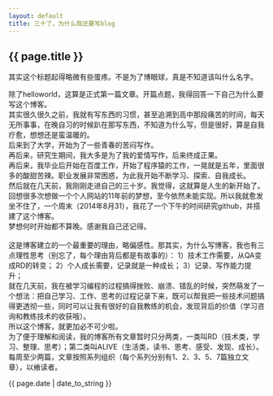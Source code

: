 ```yaml
---
layout: default
title: 三十了，为什么我还要写blog
---
```

<h2>{{ page.title }}</h2>
<p>其实这个标题起得略微有些蛋疼。不是为了博眼球，真是不知道该叫什么名字。</p>
<p></p>
<p>除了helloworld，这算是正式第一篇文章。开篇点题，我得回答一下自己为什么要写这个博客。
<br>
其实很久很久之前，我就有写东西的习惯，甚至追溯到高中那段痛苦的时间，每天无所事事，在晚自习的时候趴在那写东西，不知道为什么写，但是很好，算是自我疗愈，想想还是蛮温暖的。
<br>
后来到了大学，开始为了一些青春的苦闷写作。
<br>
再后来，研究生期间，我大多是为了我的爱情写作，后来终成正果。
<br>
再后来，我毕业后开始在百度工作，开始了程序猿的工作，一晃就是五年，里面很多的酸甜苦辣。职业发展非常困惑，为此我开始不断学习、探索、自我成长。
<br>
然后就在几天前，我刚刚走进自己的三十岁。我觉得，这就算是人生的新开始了。
<br>
回想很多次想做一个个人网站的11年前的梦想，至今依然未能实现。所以我就愈发坐不住了，一个周末（2014年8月31），我花了一个下午的时间研究github，并搭建了这个博客。
<br>
梦想何时开始都不算晚。感谢我自己还记得。
<br>
<br>
这是博客建立的一个最重要的理由，略偏感性。那其实，为什么写博客，我也有三点理性思考（别忘了，每个理由背后都是有故事的）：
1）技术工作需要，从QA变成RD的转变；
2）个人成长需要，记录就是一种成长；
3）记录、写作能力提升；
<br>
就在几天前，我在被学习编程的过程搞得挫败、崩溃、错乱的时候，突然萌发了一个想法：把自己学习、工作、思考的过程记录下来，既可以帮我把一些技术问题搞得更透彻一些，同时可以让我有很好的自我教练的机会，发现背后的价值（学习咨询和教练技术的收获哦）。
<br>
所以这个博客，就更加必不可少啦。
<br>
为了便于理解和阅读，我的博客所有文章暂时只分两类，一类叫RD（技术类，学习、整理、思考）；第二类叫ALIVE（生活类，读书、思考、感受、发现、成长）。每周至少两篇，文章按照系列组织（每个系列分别有1、2、3、5、7篇独立文章），以飨读者。
<br>
</p>
<p>{{ page.date | date_to_string }}</p>